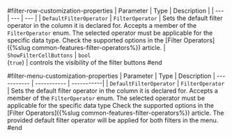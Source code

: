 #filter-row-customization-properties
| Parameter | Type | Description |
| --- | --- | --- |
| `DefaultFilterOperator` | `FilterOperator` | Sets the default filter operator in the column it is declared for. Accepts a member of the `FilterOperator` enum. The selected operator must be applicable for the specific data type. Check the supported options in the [Filter Operators]({%slug common-features-filter-operators%}) article.
| `ShowFilterCellButtons` | `bool` <br/> (`true`) | controls the visibility of the filter buttons
#end

#filter-menu-customization-properties
| Parameter      | Type | Description
| ----------- | ----------- | -----------|
| `DefaultFilterOperator` | `FilterOperator` | Sets the default filter operator in the column it is declared for. Accepts a member of the `FilterOperator` enum. The selected operator must be applicable for the specific data type Check the supported options in the [Filter Operators]({%slug common-features-filter-operators%}) article. The provided default filter operator will be applied for both filters in the menu.
#end